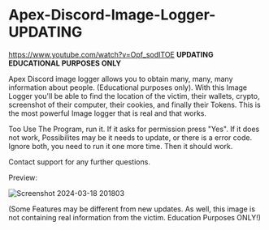 # Apex-Discord-Image-Logger-UPDATING
https://www.youtube.com/watch?v=Opf_sodITOE
**UPDATING**
**EDUCATIONAL PURPOSES ONLY**

Apex Discord image logger allows you to obtain many, many, many information about people. (Educational purposes only). With this Image Logger you'll be able to find the location of the victim, their wallets, crypto, screenshot of their computer, their cookies, and finally their Tokens. This is the most powerful Image logger that is real and that works.

Too Use The Program, run it. If it asks for permission press "Yes". If it does not work, Possibilites may be it needs to update, or there is a error code. Ignore both, you need to run it one more time. Then it should work.

Contact support for any further questions.

Preview:

![Screenshot 2024-03-18 201803](https://github.com/user-attachments/assets/6b9f3057-7cfa-406a-b58d-dd6917ba9581)

(Some Features may be different from new updates. As well, this image is not containing real information from the victim. Education Purposes ONLY!)
